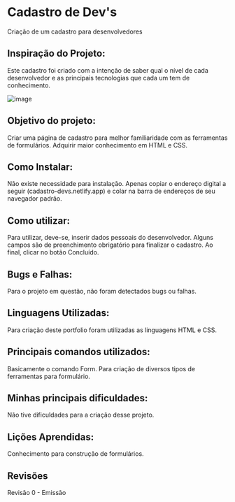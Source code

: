 # Cadastro de Dev's
Criação de um cadastro para desenvolvedores

## Inspiração do Projeto:
Este cadastro foi criado com a intenção de saber qual o nível de cada desenvolvedor e as principais tecnologias que cada um tem de conhecimento.

![image](https://user-images.githubusercontent.com/114194052/196038213-d056b6ad-47db-47aa-a6b9-b4d423b2d189.png)

## Objetivo do projeto:
Criar uma página de cadastro para melhor familiaridade com as ferramentas de formulários. Adquirir maior conhecimento em HTML e CSS.

## Como Instalar:
Não existe necessidade para instalação. Apenas copiar o endereço digital a seguir (cadastro-devs.netlify.app) e colar na barra de endereços de seu navegador padrão.

## Como utilizar:
Para utilizar, deve-se, inserir dados pessoais do desenvolvedor. Alguns campos são de preenchimento obrigatório para finalizar o cadastro. Ao final, clicar no botão Concluído.

## Bugs e Falhas:
Para o projeto em questão, não foram detectados bugs ou falhas.

## Linguagens Utilizadas:
Para criação deste portfolio foram utilizadas as linguagens HTML e CSS.

## Principais comandos utilizados:
Basicamente o comando Form. Para criação de diversos tipos de ferramentas para formulário.

## Minhas principais dificuldades:
Não tive dificuldades para a criação desse projeto.

## Lições Aprendidas:
Conhecimento para construção de formulários.

## Revisões
Revisão 0 - Emissão
